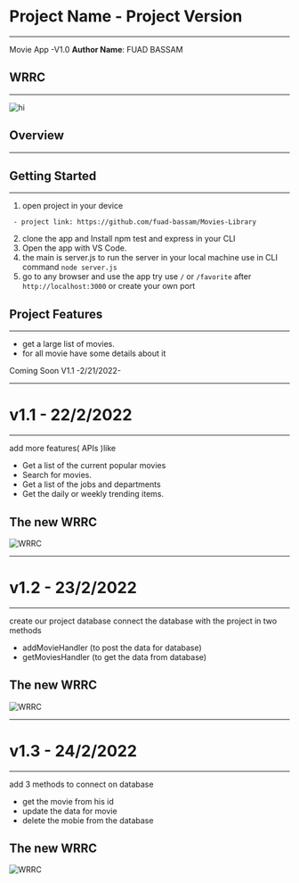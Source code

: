 # Project Name - Project Version
--------------------------------

 Movie App -V1.0
**Author Name**: FUAD BASSAM

## WRRC
----

![hi](https://firebasestorage.googleapis.com/v0/b/f22f-3c23f.appspot.com/o/task%2010.PNG?alt=media&token=7bc7a333-a688-4b93-8af7-4b4af97f2ecd)

## Overview
-----
## Getting Started
------
1. open project in your device

```
 - project link: https://github.com/fuad-bassam/Movies-Library
```

2. clone the app and Install npm test and express in your CLI
3. Open the app with VS Code.
4. the main is server.js to run the server in your local machine use in CLI command  `node server.js`
5. go to any browser and use the app try use `/` or `/favorite` after `http://localhost:3000` or create your own port 

## Project Features

--------

- get a large list of movies.
- for all movie have some details about it 

Coming Soon  V1.1   -2/21/2022-

 ----------
 # v1.1 - 22/2/2022
 -----

add more features( APIs )like 

- Get a list of the current popular movies
- Search for movies.
- Get a list of the jobs and departments 
- Get the daily or weekly trending items. 
 
## The new WRRC

![WRRC](https://firebasestorage.googleapis.com/v0/b/f22f-3c23f.appspot.com/o/Task%2012.PNG?alt=media&token=8f75a58f-bc00-4136-b1d0-4b271c4dff41)



 ----------
 # v1.2 - 23/2/2022
 -----
create our project database
connect the database with the project in two methods
- addMovieHandler (to post the data for database)
- getMoviesHandler (to get the data from database)
## The new WRRC

![WRRC](https://firebasestorage.googleapis.com/v0/b/f22f-3c23f.appspot.com/o/task13.PNG?alt=media&token=1652b9e7-f51b-4b88-a9a4-cf2dc1fbc0f2)


 ----------
 # v1.3 - 24/2/2022
 -----

add 3 methods to connect on database
- get the movie from his id
- update the data for movie
- delete the mobie from the database
## The new WRRC

![WRRC](https://firebasestorage.googleapis.com/v0/b/f22f-3c23f.appspot.com/o/task%2014.PNG?alt=media&token=d8835281-eff8-4307-be63-4975640ca44f)